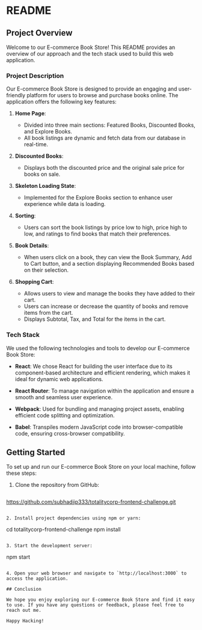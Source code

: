 # README

## Project Overview

Welcome to our E-commerce Book Store! This README provides an overview of our approach and the tech stack used to build this web application.

### Project Description

Our E-commerce Book Store is designed to provide an engaging and user-friendly platform for users to browse and purchase books online. The application offers the following key features:

1. **Home Page**:

   - Divided into three main sections: Featured Books, Discounted Books, and Explore Books.
   - All book listings are dynamic and fetch data from our database in real-time.

2. **Discounted Books**:

   - Displays both the discounted price and the original sale price for books on sale.

3. **Skeleton Loading State**:

   - Implemented for the Explore Books section to enhance user experience while data is loading.

4. **Sorting**:

   - Users can sort the book listings by price low to high, price high to low, and ratings to find books that match their preferences.

5. **Book Details**:

   - When users click on a book, they can view the Book Summary, Add to Cart button, and a section displaying Recommended Books based on their selection.

6. **Shopping Cart**:
   - Allows users to view and manage the books they have added to their cart.
   - Users can increase or decrease the quantity of books and remove items from the cart.
   - Displays Subtotal, Tax, and Total for the items in the cart.

### Tech Stack

We used the following technologies and tools to develop our E-commerce Book Store:

- **React**: We chose React for building the user interface due to its component-based architecture and efficient rendering, which makes it ideal for dynamic web applications.

- **React Router**: To manage navigation within the application and ensure a smooth and seamless user experience.

- **Webpack**: Used for bundling and managing project assets, enabling efficient code splitting and optimization.

- **Babel**: Transpiles modern JavaScript code into browser-compatible code, ensuring cross-browser compatibility.

## Getting Started

To set up and run our E-commerce Book Store on your local machine, follow these steps:

1. Clone the repository from GitHub:

   ```
  https://github.com/subhadiip333/totalitycorp-frontend-challenge.git
   ```

2. Install project dependencies using npm or yarn:

   ```
   cd totalitycorp-frontend-challenge
   npm install
   ```

3. Start the development server:

   ```
   npm start
   ```

4. Open your web browser and navigate to `http://localhost:3000` to access the application.

## Conclusion

We hope you enjoy exploring our E-commerce Book Store and find it easy to use. If you have any questions or feedback, please feel free to reach out me.

Happy Hacking!
